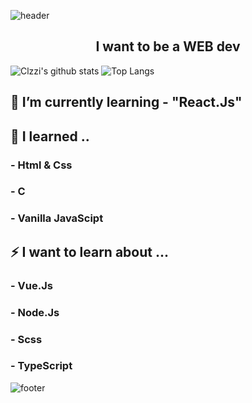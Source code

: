 
![header](https://capsule-render.vercel.app/api?type=wave&color=gradient&height=300&section=header&text=Clzzi%20👋&fontSize=90)

<h2 align=center>I want to be a WEB dev</h2>

![Clzzi's github stats](https://github-readme-stats.vercel.app/api?username=Clzzi&show_icons=true&theme=cobalt)
![Top Langs](https://github-readme-stats.vercel.app/api/top-langs/?username=Clzzi&layout=compact)


## 🌱 I’m currently learning - "React.Js"

## 🔭 I learned ..
### - Html & Css
### - C
### - Vanilla JavaScipt

## ⚡ I want to learn about ...
### - Vue.Js
### - Node.Js
### - Scss
### - TypeScript

<!-- ![Visit](https://hits.seeyoufarm.com/api/count/incr/badge.svg?url=https%3A%2F%2Fgithub.com%2FClzzi%2Fhit-counter&count_bg=%237B62C3&title_bg=%239D7EDF&icon=electron.svg&icon_color=%23B890DF&title=Visit&edge_flat=false) -->


![footer](https://capsule-render.vercel.app/api?section=footer)
